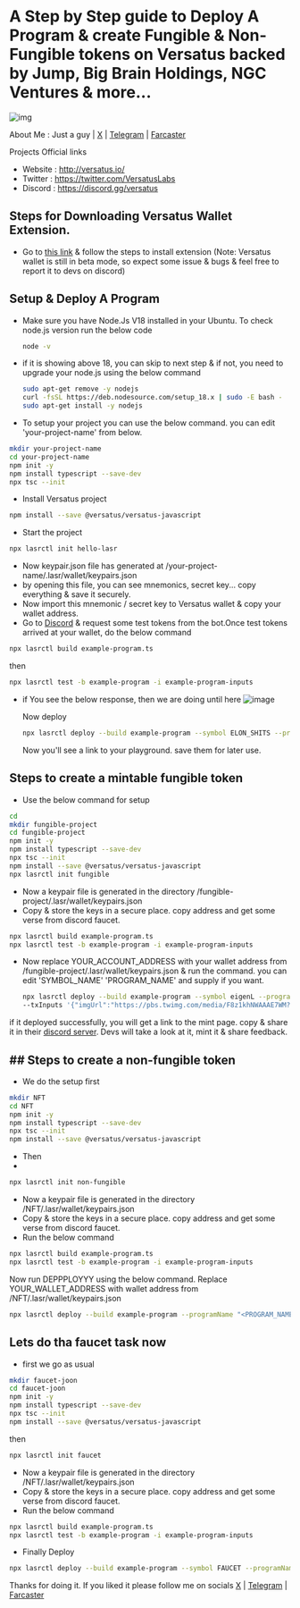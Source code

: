 # A Step by Step guide to Deploy A Program & create Fungible & Non-Fungible tokens on Versatus backed by Jump, Big Brain Holdings, NGC Ventures & more...
![img](https://pbs.twimg.com/profile_banners/1465798967657209857/1695224624/1500x500)

About Me : Just a guy | [X](https://x.com/@bigiley) | [Telegram](https://t.me/johnw1k) | [Farcaster](https://warpcast.com/johnwick69)

Projects Official links
   - Website : http://versatus.io/
   - Twitter : https://twitter.com/VersatusLabs
   - Discord : https://discord.gg/versatus

## Steps for Downloading Versatus Wallet Extension.
   - Go to [this link](https://itero.plasmo.com/ext/omkbidglggpedccmhohmemehpghgidaj) & follow the steps to install extension (Note: Versatus wallet is still in beta mode, so expect some issue & bugs & feel free to report it to devs on discord)

## Setup & Deploy A Program

  - Make sure you have Node.Js V18 installed in your Ubuntu. To check node.js version run the below code
    ```sh
    node -v
    ```
  - if it is showing above 18, you can skip to next step & if not, you need to upgrade your node.js using the below command  
    ```sh
    sudo apt-get remove -y nodejs
    curl -fsSL https://deb.nodesource.com/setup_18.x | sudo -E bash -
    sudo apt-get install -y nodejs
    ```
  - To setup your project you can use the below command. you can edit 'your-project-name' from below.
```sh
mkdir your-project-name
cd your-project-name
npm init -y
npm install typescript --save-dev
npx tsc --init
```
- Install Versatus project
```sh
npm install --save @versatus/versatus-javascript
```
- Start the project
```sh
npx lasrctl init hello-lasr
```
- Now keypair.json file has generated at /your-project-name/.lasr/wallet/keypairs.json
- by opening this file, you can see mnemonics, secret key... copy everything & save it securely.
- Now import this mnemonic / secret key to Versatus wallet & copy your wallet address.
- Go to [Discord](https://discord.com/channels/1034112774789414963/1228424731955433493) & request some test tokens from the bot.Once test tokens arrived at your wallet, do the below command
```sh
npx lasrctl build example-program.ts
```
then
```sh
npx lasrctl test -b example-program -i example-program-inputs
```
 - if You see the below response, then we are doing until here
    ![image](https://github.com/johnwick42in/versatus/assets/74258783/2c6d44d1-18e4-40b9-a321-362fd00d4b94)

   Now deploy
   ```sh
   npx lasrctl deploy --build example-program --symbol ELON_SHITS --programName ZKscem
   ```
   Now you'll see a link to your playground. save them for later use.

## Steps to create a mintable fungible token

- Use the below command for setup
```sh
cd
mkdir fungible-project
cd fungible-project
npm init -y
npm install typescript --save-dev
npx tsc --init
npm install --save @versatus/versatus-javascript
npx lasrctl init fungible
```
- Now a keypair file is generated in the directory /fungible-project/.lasr/wallet/keypairs.json
- Copy & store the keys in a secure place. copy address and get some verse from discord faucet.
```sh
npx lasrctl build example-program.ts
npx lasrctl test -b example-program -i example-program-inputs
```
- Now replace YOUR_ACCOUNT_ADDRESS with your wallet address from /fungible-project/.lasr/wallet/keypairs.json & run the command. you can edit 'SYMBOL_NAME' 'PROGRAM_NAME' and supply if you want.
  
  ```sh
  npx lasrctl deploy --build example-program --symbol eigenL --programName sreeramK --initializedSupply 6900000 --totalSupply 6900000 --recipientAddress YOUR_ACCOUNT_ADDRESS \
  --txInputs '{"imgUrl":"https://pbs.twimg.com/media/F8z1khNWAAAE7WM?format=jpg&name=900x900","paymentProgramAddress": "0x9f85fb953179fb2418faf4e5560c1ac3717e8c0f","conversionRate":"1"}'
  ```
 if it deployed successfully, you will get a link to the mint page. copy & share it in their [discord server](https://discord.com/channels/1034112774789414963/1034117763532337232). Devs will take a look at it, mint it & share feedback.

## ## Steps to create a non-fungible token
- We do the setup first
  
 ```sh
mkdir NFT
cd NFT
npm init -y
npm install typescript --save-dev
npx tsc --init
npm install --save @versatus/versatus-javascript
```
- Then
- 
```sh
npx lasrctl init non-fungible
```

- Now a keypair file is generated in the directory /NFT/.lasr/wallet/keypairs.json
- Copy & store the keys in a secure place. copy address and get some verse from discord faucet.
- Run the below command
```sh
npx lasrctl build example-program.ts
npx lasrctl test -b example-program -i example-program-inputs
```
Now run DEPPPLOYYY using the below command. Replace YOUR_WALLET_ADDRESS with wallet address from /NFT/.lasr/wallet/keypairs.json 

```sh
npx lasrctl deploy --build example-program --programName "<PROGRAM_NAME>" --symbol <SYMBOL_NAME> --initializedSupply 4 --totalSupply 4 --txInputs '{"imgUrl":"https://i.seadn.io/gcs/files/32d179f19a42ceed7b4727b70d3352bb.jpg?auto=format&dpr=1&w=3840","price":"1","paymentProgramAddress":"YOUR_WALLET_ADDRESS","imgUrls":["https://i.seadn.io/gcs/files/5c10e1bf3028476390a65d6726f5340e.jpg?auto=format&dpr=1&w=3840","https://i.seadn.io/s/raw/files/cafd1614da6255ee880254ce349ce866.png?auto=format&dpr=1&w=3840","https://i.seadn.io/gcs/files/6850a6abc69d80c905951316ceb5949b.jpg?auto=format&dpr=1&w=3840","https://i.seadn.io/s/raw/files/94df22c9da16faaf95494f745bcc3e85.png?auto=format&dpr=1&w=3840"],"collection":"batz"}'
```
## Lets do tha faucet task now
- first we go as usual
```sh
mkdir faucet-joon
cd faucet-joon
npm init -y
npm install typescript --save-dev
npx tsc --init
npm install --save @versatus/versatus-javascript
```
then
```sh
npx lasrctl init faucet
```
- Now a keypair file is generated in the directory /NFT/.lasr/wallet/keypairs.json
- Copy & store the keys in a secure place. copy address and get some verse from discord faucet.
- Run the below command
  
```sh
npx lasrctl build example-program.ts
npx lasrctl test -b example-program -i example-program-inputs
```
- Finally Deploy

```sh
npx lasrctl deploy --build example-program --symbol FAUCET --programName "Faucet me" --txInputs '{"imgUrl":"https://pbs.twimg.com/profile_images/1421740863139446787/huoxhEV3_400x400.jpg"}'
```
Thanks for doing it. If you liked it please follow me on socials  [X](https://x.com/@bigiley) | [Telegram](https://t.me/johnw1k) | [Farcaster](https://warpcast.com/johnwick69)
